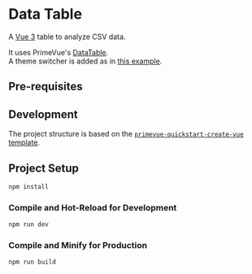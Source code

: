 # Data Table

A [Vue 3](https://vuejs.org/) table to analyze CSV data.

It uses PrimeVue's [DataTable](https://primevue.org/datatable/).  
A theme switcher is added as in [this example](https://primevue.org/datatable/#basic_filter).

## Pre-requisites

## Development

The project structure is based on the [`primevue-quickstart-create-vue` template](https://github.com/primefaces/primevue-examples/tree/main/vite-quickstart).

## Project Setup

```sh
npm install
```

### Compile and Hot-Reload for Development

```sh
npm run dev
```

### Compile and Minify for Production

```sh
npm run build
```
